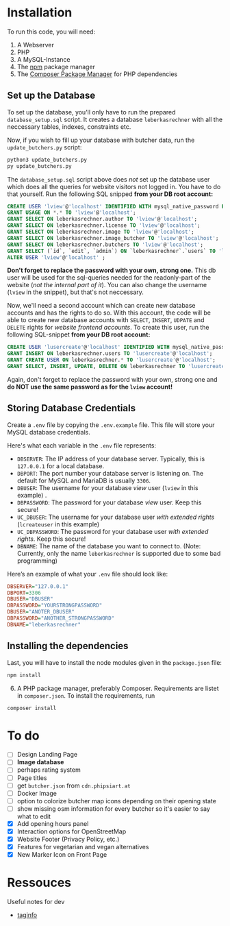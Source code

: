 # Installation

To run this code, you will need:

1. A Webserver
2. PHP
3. A MySQL-Instance
4. The [npm](https://npmjs.com) package manager
5. The [Composer Package Manager](https://getcomposer.org/) for PHP dependencies

## Set up the Database

To set up the database, you'll only have to run the prepared `database_setup.sql` script. It creates a database `leberkasrechner` with all the neccessary tables, indexes, constraints etc.

Now, if you wish to fill up your database with butcher data, run the `update_butchers.py` script:

```bash
python3 update_butchers.py
py update_butchers.py
```

The `database_setup.sql` script above does *not* set up the database user which does all the queries for website visitors not logged in. You have to do that yourself. Run the following SQL snipped **from your DB root account:**

```sql
CREATE USER 'lview'@'localhost' IDENTIFIED WITH mysql_native_password BY 'YOURSTRONGPASSWORD';
GRANT USAGE ON *.* TO 'lview'@'localhost';
GRANT SELECT ON leberkasrechner.author TO 'lview'@'localhost';
GRANT SELECT ON leberkasrechner.license TO 'lview'@'localhost';
GRANT SELECT ON leberkasrechner.image TO 'lview'@'localhost';
GRANT SELECT ON leberkasrechner.image_butcher TO 'lview'@'localhost';
GRANT SELECT ON leberkasrechner.butchers TO 'lview'@'localhost';
GRANT SELECT (`id`, `edit`, `admin`) ON `leberkasrechner`.`users` TO 'lview'@'localhost'; 
ALTER USER 'lview'@'localhost' ;
```

**Don't forget to replace the password with your own, strong one.** This db user will be used for the sql-queries needed for the readonly-part of the website (*not the internal part of it*). You can also change the username (`lview` in the snippet), but that's not neccessary.

Now, we'll need a second account which can create new database accounts and has the rights to do so. With this account, the code will be able to create new database accounts with `SELECT`, `INSERT`, `UDPATE` and `DELETE` rights for *website frontend accounts*. To create this user, run the following SQL-snippet **from your DB root account:**

```sql
CREATE USER 'lusercreate'@'localhost' IDENTIFIED WITH mysql_native_password BY 'ANOTHER_STRONGPASSWORD';
GRANT INSERT ON leberkasrechner.users TO 'lusercreate'@'localhost';
GRANT CREATE USER ON leberkasrechner.* TO 'lusercreate'@'localhost';
GRANT SELECT, INSERT, UPDATE, DELETE ON leberkasrechner TO 'lusercreate'@'localhost' WITH GRANT OPTION;
```

Again, don't forget to replace the password with your own, strong one and **do NOT use the same password as for the `lview` account!**

## Storing Database Credentials

Create a `.env` file by copying the `.env.example` file. This file will store your MySQL database credentials.

Here's what each variable in the `.env` file represents:

- `DBSERVER`: The IP address of your database server. Typically, this is `127.0.0.1` for a local database.
- `DBPORT`: The port number your database server is listening on. The default for MySQL and MariaDB is usually `3306`.
- `DBUSER`: The username for your database *view* user (`lview` in this example) .
- `DBPASSWORD`: The password for your database *view* user. Keep this secure!
- `UC_DBUSER`: The username for your database user *with extended rights* (`lcreateuser` in this example)
- `UC_DBPASSWORD`: The password for your database user *with extended rights*. Keep this secure!
- `DBNAME`: The name of the database you want to connect to. (Note: Currently, only the name `leberkasrechner` is supported due to some bad programming)

Here’s an example of what your `.env` file should look like:

```ini
DBSERVER="127.0.0.1"
DBPORT=3306
DBUSER="DBUSER"
DBPASSWORD="YOURSTRONGPASSWORD"
DBUSER="ANOTER_DBUSER"
DBPASSWORD="ANOTHER_STRONGPASSWORD"
DBNAME="leberkasrechner"
```

## Installing the dependencies

Last, you will have to install the node modules given in the `package.json` file:
```bash
npm install
```

6.  A PHP package manager, preferably Composer. Requirements are listet in `composer.json`. To install the requirements, run

```bash
composer install
```

# To do

- [ ] Design Landing Page
- [ ] **Image database**
- [ ] perhaps rating system
- [ ] Page titles
- [ ] get `butcher.json` from `cdn.phipsiart.at`
- [ ] Docker Image
- [ ] option to colorize butcher map icons depending on their opening state
- [ ] show missing osm information for every butcher so it's easier to say what to edit
- [x] Add opening hours panel
- [x] Interaction options for OpenStreetMap
- [x] Website Footer (Privacy Policy, etc.)
- [x] Features for vegetarian and vegan alternatives
- [x] New Marker Icon on Front Page

# Ressouces

Useful notes for dev

- [taginfo](https://taginfo.openstreetmap.org/tags/shop=butcher#combinations)
